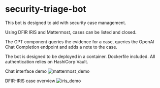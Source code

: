 # security-triage-bot

This bot is designed to aid with security case management. 

Using DFIR IRIS and Mattermost, cases can be listed and closed.

The GPT component queries the evidence for a case, queries the OpenAI Chat Completion endpoint and adds a note to the case.

The bot is designed to be deployed in a container. Dockerfile included. All authentication relies on HashiCorp Vault.

Chat interface demo
![mattermost_demo](https://github.com/user-attachments/assets/b066f1b6-b808-4ccc-aa20-6b0b6317418f)

DFIR-IRIS case overview
![iris_demo](https://github.com/user-attachments/assets/cee39458-9c42-4ce1-b6f2-dc9524a60fd0)
